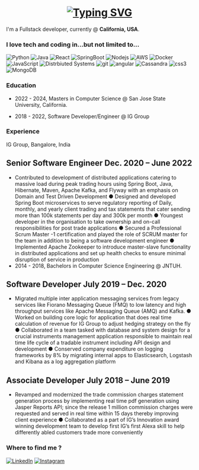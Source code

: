 <h1 align = "center">
<a href="https://git.io/typing-svg"><img src="https://readme-typing-svg.herokuapp.com?font=Fira+Code&size=75&duration=1500&pause=600&color=0CE82B&background=000000EE&center=true&vCenter=true&multiline=true&width=1920&height=384&lines=Hello+there!;My+name+is+Ashish+Khanchandani;Full+Stack+Software+Developer;Welcome+to+my+...+well+..this." alt="Typing SVG" /></a>
</h1>

<p>I'm a Fullstack developer, currently @ <b>California, USA</b>.</p>
<h3>I love tech and coding in...but not limited to...</h3>
<p>
  
  <img alt="Python" src="https://img.shields.io/badge/Python-3776AB?style=for-the-badge&logo=python&logoColor=white"/>
  <img alt ="Java" src ="https://img.shields.io/badge/Java-ED8B00?style=for-the-badge&logo=java&logoColor=white"/>
  <img alt="React" src="https://img.shields.io/badge/-React-45b8d8?style=for-the-badge&logo=react&logoColor=black" />
  <img alt="SpringBoot" src="https://img.shields.io/badge/-Redux-764ABC?style=for-the-badge&logo=redux&logoColor=black" />
  <img alt="Nodejs" src="https://img.shields.io/badge/-Nodejs-43853d?style=for-the-badge&logo=Node.js&logoColor=black" />
  <img alt="AWS" src="https://img.shields.io/badge/-AWS-43853d?style=for-the-badge&logo=amazonaws&logoColor=black" />
  <img alt="Docker" src="https://img.shields.io/badge/-Docker-46a2f1?style=for-the-badge&logo=docker&logoColor=black" />
  <img alt="JavaScript" src="https://img.shields.io/badge/-TypeScript-007ACC?style=for-the-badge&logo=typescript&logoColor=black" />
  <img alt="Distrbiuted Systems" src="https://img.shields.io/badge/-Sass-CC6699?style=for-the-badge&logo=sass&logoColor=black" />
  <img alt="git" src="https://img.shields.io/badge/-Git-F05032?style=for-the-badge&logo=git&logoColor=black" />
  <img alt="angular" src="https://img.shields.io/badge/-Angular-DD0031?style=for-the-badge&logo=angular&logoColor=v" />
  <img alt="Cassandra" src="https://img.shields.io/badge/-HTML5-E34F26?style=for-the-badge&logo=html5&logoColor=black" />
  <img alt="css3" src="https://img.shields.io/badge/-CSS3-E34F26?style=for-the-badge&logo=css3&logoColor=black" />
  <img alt="MongoDB" src="https://img.shields.io/badge/-MongoDB-13aa52?style=for-the-badge&logo=mongodb&logoColor=black" /> 
</p>

### Education

- 2022 - 2024, Masters in Computer Science @ San Jose State University, California.

- 2018 - 2022, Software Developer/Engineer @ IG Group

### Experience

IG Group, Bangalore, India

## Senior Software Engineer                                                                          Dec. 2020 – June 2022
- Contributed to development of distributed applications catering to massive load during peak trading hours using Spring Boot, Java, Hibernate, Maven, Apache Kafka, and Flyway with an emphasis on Domain and Test Driven Development ● Designed and developed Spring Boot microservices to serve regulatory reporting of Daily, monthly, and yearly client trading and tax statements that cater sending more than 100k statements per day and 300k per month ● Youngest developer in the organisation to take ownership and on-call responsibilities for post trade applications ● Secured a Professional Scrum Master -1 certification and played the role of SCRUM master for the team in addition to being a software development engineer ● Implemented Apache Zookeeper to introduce master-slave functionality in distributed applications and set up health checks to ensure minimal disruption of service in production
- 2014 - 2018, Bachelors in Computer Science Engineering @ JNTUH.

## Software Developer                                                                                 July 2019 – Dec. 2020
- Migrated multiple inter application messaging services from legacy services like Fiorano Messaging Queue (FMQ) to low latency and high throughput services like Apache Messaging Queue (AMQ) and Kafka. ● Worked on building core logic for application that does real time calculation of revenue for IG Group to adjust hedging strategy on the fly ● Collaborated in a team tasked with database and system design for a crucial instruments management application responsible to maintain real time life cycle of a tradable instrument including API design and development ● Conserved company expenditure on logging frameworks by 8% by migrating internal apps to Elasticsearch, Logstash and Kibana as a log aggregation platform

## Associate Developer                                                                               July 2018 – June 2019
- Revamped and modernized the trade commission charges statement generation process by implementing real time pdf generation using Jasper Reports API; since the release 1 million commission charges were requested and served in real time within 15 days thereby improving client experience ● Collaborated as a part of IG’s Innovation award winning development team to develop first IG’s first Alexa skill to help differently abled customers trade more conveniently


<h3>Where to find me ?</h3>
<p>
  <a href="https://www.linkedin.com/in/ashish-khanchandani/" target="_blank"><img alt="LinkedIn" src="https://img.shields.io/badge/linkedin-%230077B5.svg?&style=for-the-badge&logo=linkedin&logoColor=white" /></a> <a href="https://instagram.com/ashish.___?igshid=YmMyMTA2M2Y=" target="_blank"><img alt="Instagram" src="https://img.shields.io/badge/instagram-%2312100E.svg?&style=for-the-badge&logo=instagram&logoColor=white" /></a>
</p>
